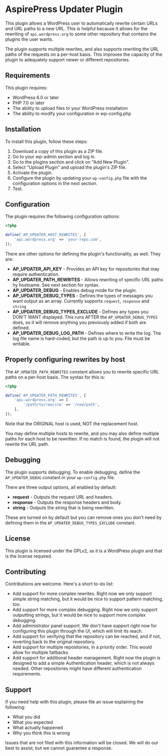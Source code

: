# AspirePress Updater Plugin

This plugin allows a WordPress user to automatically rewrite certain URLs and URL paths to a new URL. This is
helpful because it allows for the rewriting of `api.wordpress.org` to some other repository that contains the plugins
the user wants.

The plugin supports multiple rewrites, and also supports rewriting the URL paths of the requests on a per-host basis.
This improves the capacity of the plugin to adequately support newer or different repositories.

## Requirements

This plugin requires:

* WordPress 6.0 or later
* PHP 7.0 or later
* The ability to upload files to your WordPress installation
* The ability to modify your configuration in wp-config.php

## Installation

To install this plugin, follow these steps:

1. Download a copy of this plugin as a ZIP file.
2. Go to your wp-admin section and log in.
3. Go to the plugins section and click on "Add New Plugin".
4. Select "Upload Plugin" and upload the plugin's ZIP file.
5. Activate the plugin.
6. Configure the plugin by updating your `wp-config.php` file with the configuration options in the next section.
7. Test.

## Configuration

The plugin requires the following configuration options:

```php
<?php

define('AP_UPDATER_HOST_REWRITES', [
    'api.wordpress.org' => 'your-repo.com',
]);
```

There are other options for defining the plugin's functionality, as well. They are:

* **AP_UPDATER_API_KEY** - Provides an API key for repositories that may require authentication.
* **AP_UPDATER_PATH_REWRITES** - Allows rewriting of specific URL paths hy hostname. See next section for syntax.
* **AP_UPDATER_DEBUG** - Enables debug mode for the plugin.
* **AP_UPDATER_DEBUG_TYPES** - Defines the types of messages you want output as an array. Currently supports `request`, `response` and `string`
* **AP_UPDATER_DEBUG_TYPES_EXCLUDE** - Defines any types you DON'T WANT displayed. This runs AFTER the `AP_UPDATER_DEBUG_TYPES` does, so it will remove anything you previously added if both are defined.
* **AP_UPDATER_DEBUG_LOG_PATH** - Defines where to write the log. The log file name is hard-coded, but the path is up to you. File must be writable.

## Properly configuring rewrites by host

The `AP_UPDATER_PATH_REWRITES` constant allows you to rewrite specific URL paths on a per-host basis. The syntax for this
is:

```php
<?php

define('AP_UPDATER_PATH_REWRITES', [
    'api.wordpress.org' => [
        '/path/to/rewrite' => '/new/path',
    ],
]);
```

Note that the ORIGINAL host is used, NOT the replacement host. 

You may define multiple hosts to rewrite, and you may also define multiple paths for each host to be rewritten. If no
match is found, the plugin will not rewrite the URL path.

## Debugging

The plugin supports debugging. To enable debugging, define the `AP_UPDATER_DEBUG` constant in your `wp-config.php` file.

There are three output options, all enabled by default:

* **request** - Outputs the request URL and headers.
* **response** - Outputs the response headers and body.
* **string** - Outputs the string that is being rewritten.

These are turned on by default but you can remove ones you don't need by defining them in the `AP_UPDATER_DEBUG_TYPES_EXCLUDE` constant.

## License

This plugin is licensed under the GPLv2, as it is a WordPress plugin and that is the license required.

## Contributing

Contributions are welcome. Here's a short to-do list:

* Add support for more complex rewrites. Right now we only support simple string matching, but it would be nice to support pattern matching, too.
* Add support for more complex debugging. Right now we only support outputting strings, but it would be nice to support more complex debugging.
* Add administrator panel support. We don't have support right now for configuring this plugin through the UI, which will limit its reach.
* Add support for verifying that the repository can be reached, and if not, reverting back to the original repository.
* Add support for multiple repositories, in a priority order. This would allow for multiple fallbacks.
* Add support for additional header management. Right now the plugin is designed to add a simple Authentication header, which is not always needed. Other repositories might have different authentication requirements.

## Support

If you need help with this plugin, please file an issue explaining the following:

* What you did
* What you expected
* What actually happened
* Why you think this is wrong

Issues that are not filed with this information will be closed. We will do our best to assist, but we cannot guarantee a response.

